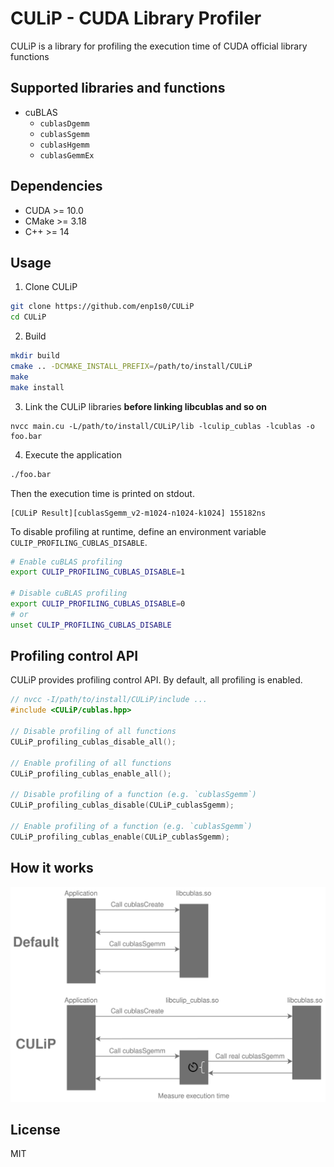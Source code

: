 # CULiP - CUDA Library Profiler

CULiP is a library for profiling the execution time of CUDA official library functions

## Supported libraries and functions

- cuBLAS
  - `cublasDgemm`
  - `cublasSgemm`
  - `cublasHgemm`
  - `cublasGemmEx`

## Dependencies
- CUDA >= 10.0
- CMake >= 3.18
- C++ >= 14

## Usage

1. Clone CULiP
```bash
git clone https://github.com/enp1s0/CULiP
cd CULiP
```

2. Build
```bash
mkdir build
cmake .. -DCMAKE_INSTALL_PREFIX=/path/to/install/CULiP
make
make install
```

3. Link the CULiP libraries **before linking libcublas and so on**
```
nvcc main.cu -L/path/to/install/CULiP/lib -lculip_cublas -lcublas -o foo.bar
```

4. Execute the application
```bash
./foo.bar
```

Then the execution time is printed on stdout.
```
[CULiP Result][cublasSgemm_v2-m1024-n1024-k1024] 155182ns
```

To disable profiling at runtime, define an environment variable `CULIP_PROFILING_CUBLAS_DISABLE`.
```bash
# Enable cuBLAS profiling
export CULIP_PROFILING_CUBLAS_DISABLE=1

# Disable cuBLAS profiling
export CULIP_PROFILING_CUBLAS_DISABLE=0
# or
unset CULIP_PROFILING_CUBLAS_DISABLE
```

## Profiling control API

CULiP provides profiling control API.
By default, all profiling is enabled.

```cpp
// nvcc -I/path/to/install/CULiP/include ...
#include <CULiP/cublas.hpp>

// Disable profiling of all functions
CULiP_profiling_cublas_disable_all();

// Enable profiling of all functions
CULiP_profiling_cublas_enable_all();

// Disable profiling of a function (e.g. `cublasSgemm`)
CULiP_profiling_cublas_disable(CULiP_cublasSgemm);

// Enable profiling of a function (e.g. `cublasSgemm`)
CULiP_profiling_cublas_enable(CULiP_cublasSgemm);
```

## How it works

<img alt='culip_how_it_works' src='./docs/CULiP.svg'>

## License
MIT
